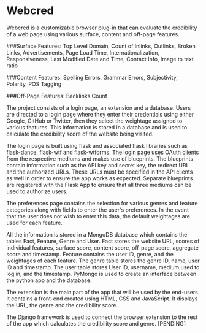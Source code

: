 # Webcred

Webcred is a customizable browser plug-in that can evaluate the credibility of a web page using various surface, content and off-page features.

###Surface Features:
  Top Level Domain, Count of Inlinks, Outlinks, Broken Links, Advertisements, Page Load Time, Internationalization, Responsiveness, Last Modified Date and Time, 
  Contact Info, Image to text ratio
  
###Content Features:
  Spelling Errors, Grammar Errors, Subjectivity, Polarity, POS Tagging
  
###Off-Page Features:
  Backlinks Count
  
The project consists of a login page, an extension and a database. Users are directed to a login page where they enter their credentials using either Google, 
GitHub or Twitter, then they select the weightage assigned to various features. This information is stored in a database and is used to calculate the 
credibility score of the website being visited.

The login page is built using flask and associated flask libraries such as flask-dance, flask-wtf and flask-wtforms. The login page uses OAuth clients from the
respective mediums and makes use of blueprints. The blueprints contain information such as the API key and secret key, the redirect URL and the authorized URLs.
These URLs must be specified in the API clients as well in order to ensure the app works as expected. Separate blueprints are registered with the Flask App to
ensure that all three mediums can be used to authorize users. 

The preferences page contains the selection for various genres and feature categories along with fields to enter the user's preferences. 
In the event that the user does not wish to enter this data, the default weightages are used for each feature.

All the information is stored in a MongoDB database which contains the tables Fact, Feature, Genre and User. 
Fact stores the website URL, scores of individual features, surface score, content score, off-page score, aggregate score and timestamp. Feature contains the user
ID, genre, and the weightages of each feature. The genre table stores the genre ID, name, user ID and timestamp. The user table stores User ID, username, 
medium used to log in, and the timestamp. PyMongo is used to create an interface between the python app and the database. 

The extension is the main part of the app that will be used by the end-users. It contains a front-end created using HTML, CSS and JavaScript. It displays the 
URL, the genre and the credibility score. 

The Django framework is used to connect the browser extension to the rest of the app which calculates the credibility score and genre. [PENDING]
